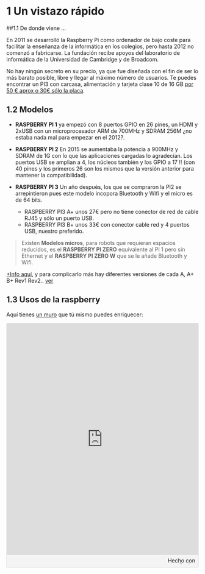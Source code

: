 # 1 Un vistazo rápido
##1.1 De donde viene ...

En 2011 se desarrolló la Raspberry Pi como ordenador de bajo coste para facilitar la enseñanza de la informática en los colegios, pero hasta 2012 no comenzó a fabricarse. La fundación recibe apoyos del laboratorio de informática de la Universidad de Cambridge y de Broadcom.

No hay ningún secreto en su precio, ya que fue diseñada con el fin de ser lo más barato posible, libre y llegar al máximo número de usuarios. Te puedes encontrar un PI3 con carcasa, alimentación y tarjeta clase 10 de 16 GB [por 50 € aprox o 30€ sólo la placa](https://es.aliexpress.com/).

## 1.2 Modelos

* **RASPBERRY PI 1** ya empezó con 8 puertos GPIO en 26 pines, un HDMI y 2xUSB con un microprocesador ARM de 700MHz y SDRAM 256M ¿no estaba nada mal para empezar en el 2012?. 

* **RASPBERRY PI 2** En 2015 se aumentaba la potencia a 900MHz y SDRAM de 1G con lo que las aplicaciones cargadas lo agradecían. Los puertos USB se amplian a 4, los núcleos también y los GPIO a 17 !! (con 40 pines y los primeros 26 son los mismos que la versión anterior para mantener la compatibilidad).

* **RASPBERRY PI 3** Un año después, los que se compraron la PI2 se arrepintieron pues este modelo incopora Bluetooth y Wifi y el micro es de 64 bits.
    * RASPBERRY PI3 A+ unos 27€ pero no tiene conector de red de cable RJ45 y sólo un puerto USB.
    * RASPBERRY PI3 B+ unos 33€ con conector cable red y 4 puertos USB, nuestro preferido.



>Existen **Modelos micros**, para robots que requieran espacios reducidos, es el **RASPBERRY PI ZERO** equivalente al PI 1 pero sin Ethernet y el **RASPBERRY PI ZERO W** que se le añade Bluetooth y Wifi.


[+Info aquí](https://www.luisllamas.es/modelos-de-raspberry-pi/), y para complicarlo más hay diferentes versiones de cada A, A+ B+ Rev1 Rev2.. [ver](https://www.raspberryshop.es/guia-completa-raspberry-pi.php#a27)

## 1.3 Usos de la raspberry
Aquí tienes [un muro](https://padlet.com/CATEDU/usosRaspberry) que tú mismo puedes enriquecer:

<div class="padlet-embed" style="border:1px solid rgba(0,0,0,0.1);border-radius:2px;box-sizing:border-box;overflow:hidden;position:relative;width:100%;background:#F4F4F4"><p style="padding:0;margin:0"><iframe src="https://padlet.com/embed/g3mfklbq6ngn" frameborder="0" allow="camera;microphone;geolocation" style="width:100%;height:608px;display:block;padding:0;margin:0"></iframe></p><div style="padding:8px;text-align:right;margin:0;"><a href="https://padlet.com?ref=embed" style="padding:0;margin:0;border:none;display:block;line-height:1;height:16px" target="_blank"><img src="https://resources.padletcdn.com/assets/made_with_padlet.png" width="86" height="16" style="padding:0;margin:0;background:none;border:none;display:inline;box-shadow:none" alt="Hecho con Padlet"></a></div></div>



